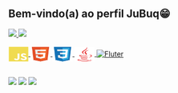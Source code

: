 ## Bem-vindo(a) ao perfil JuBuq😁

<div>
   <a href="https://github.com/jubuq">
   <img height="180em" src="https://github-readme-stats.vercel.app/api?username=jubuq&show_icons=true&theme=tokyonight&include_all_commits=true&count_private=true"/>
   <img height="180em" src="https://github-readme-stats.vercel.app/api/top-langs/?username=jubuq&layout=compact&langs_count=6&theme=tokyonight"/>
       
</div>
<div style="display: inline_block"><br>
  <img align="center" alt="Js" height="30" width="40" src="https://raw.githubusercontent.com/devicons/devicon/master/icons/javascript/javascript-plain.svg">
  <img align="center" alt="HTML" height="30" width="40" src="https://raw.githubusercontent.com/devicons/devicon/master/icons/html5/html5-original.svg">
  <img align="center" alt="CSS" height="30" width="40" src="https://raw.githubusercontent.com/devicons/devicon/master/icons/css3/css3-original.svg">
   <img align="center" alt="Java" height="30" width="40" src="https://raw.githubusercontent.com/devicons/devicon/master/icons/java/java-plain.svg">
   <img align="center" alt="Fluter" height="30" width="40" scr="[https://raw.githubusercontent.com/devicons/devicon/master/icons/flutter/flutter-plain.svg](https://raw.githubusercontent.com/devicons/devicon/master/icons/flutter/flutter-plain.svg)">
</div>
 
<br>
 

 
<div> 
  
  <a href="https://instagram.com/codes.juli" target="_blank"><img src="https://img.shields.io/badge/-Instagram-%23E4405F?style=for-the-badge&logo=instagram&logoColor=white" target="_blank"></a>
   <a href = "mailto:julibuq@gmail.com"><img src="https://img.shields.io/badge/-Gmail-%23333?style=for-the-badge&logo=gmail&logoColor=white" target="_blank"></a>
  <a href="https://www.linkedin.com/in/juliana-albuquerque-a24367201/" target="_blank"><img src="https://img.shields.io/badge/-LinkedIn-%230077B5?style=for-the-badge&logo=linkedin&logoColor=white" target="_blank"></a>
</div>
